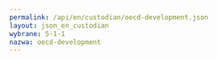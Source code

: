 ```yaml
---
permalink: /api/en/custodian/oecd-development.json
layout: json_en_custodian
wybrane: 5-1-1
nazwa: oecd-development
---
```

